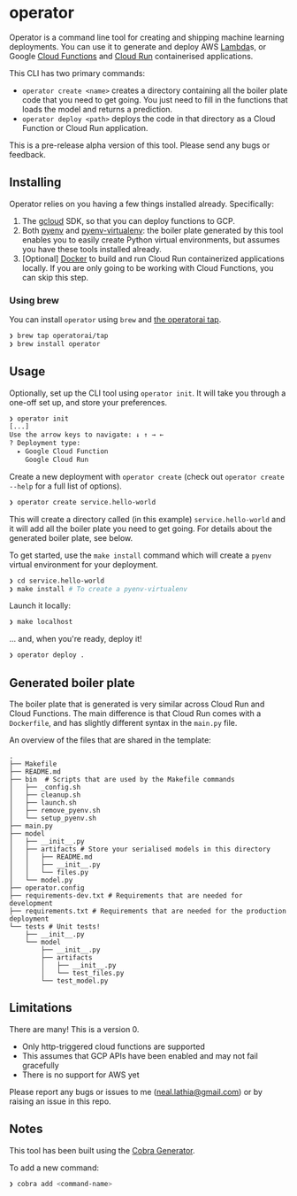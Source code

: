 # operator

Operator is a command line tool for creating and shipping machine learning deployments. You can use it to generate and deploy AWS [Lambda](https://aws.amazon.com/lambda/)s, or Google [Cloud Functions](https://cloud.google.com/functions) and [Cloud Run](https://cloud.google.com/run) containerised applications.

This CLI has two primary commands:

* `operator create <name>` creates a directory containing all the boiler plate code that you need to get going. You just need to fill in the functions that loads the model and returns a prediction.
* `operator deploy <path>` deploys the code in that directory as a Cloud Function or Cloud Run application. 

This is a pre-release alpha version of this tool. Please send any bugs or feedback.

## Installing

Operator relies on you having a few things installed already. Specifically:

1. The [gcloud](https://cloud.google.com/sdk/gcloud) SDK, so that you can deploy functions to GCP.
2. Both [pyenv](https://github.com/pyenv/pyenv) and [pyenv-virtualenv](https://github.com/pyenv/pyenv-virtualenv): the boiler plate generated by this tool enables you to easily create Python virtual environments, but assumes you have these tools installed already.
3. [Optional] [Docker](https://docs.docker.com/get-docker/) to build and run Cloud Run containerized applications locally. If you are only going to be working with Cloud Functions, you can skip this step.

### Using brew

You can install `operator` using `brew` and [the operatorai tap](https://github.com/operatorai/homebrew-tap).

```bash
❯ brew tap operatorai/tap
❯ brew install operator
```

## Usage

Optionally, set up the CLI tool using `operator init`. It will take you through a one-off set up, and store your preferences.

```bash
❯ operator init
[...]
Use the arrow keys to navigate: ↓ ↑ → ← 
? Deployment type: 
  ▸ Google Cloud Function
    Google Cloud Run
```

Create a new deployment with `operator create` (check out `operator create --help` for a full list of options).

```bash
❯ operator create service.hello-world
```

This will create a directory called (in this example) `service.hello-world` and it will add all the boiler plate you need to get going. For details about the generated boiler plate, see below.

To get started, use the `make install` command which will create a `pyenv` virtual environment for your deployment.

```bash
❯ cd service.hello-world
❯ make install # To create a pyenv-virtualenv
```

Launch it locally:

```bash
❯ make localhost
```

... and, when you're ready, deploy it!

```bash
❯ operator deploy .
```

## Generated boiler plate

The boiler plate that is generated is very similar across Cloud Run and Cloud Functions. The main difference is that Cloud Run comes with a `Dockerfile`, and has slightly different syntax in the `main.py` file.

An overview of the files that are shared in the template:

```
.
├── Makefile
├── README.md
├── bin  # Scripts that are used by the Makefile commands
│   ├── _config.sh
│   ├── cleanup.sh
│   ├── launch.sh
│   ├── remove_pyenv.sh
│   └── setup_pyenv.sh
├── main.py
├── model
│   ├── __init__.py
│   ├── artifacts # Store your serialised models in this directory
│   │   ├── README.md
│   │   ├── __init__.py
│   │   └── files.py
│   └── model.py
├── operator.config
├── requirements-dev.txt # Requirements that are needed for development
├── requirements.txt # Requirements that are needed for the production deployment
└── tests # Unit tests!
    ├── __init__.py
    └── model
        ├── __init__.py
        ├── artifacts
        │   ├── __init__.py
        │   └── test_files.py
        └── test_model.py
```

## Limitations

There are many! This is a version 0.

* Only http-triggered cloud functions are supported
* This assumes that GCP APIs have been enabled and may not fail gracefully
* There is no support for AWS yet

Please report any bugs or issues to me (neal.lathia@gmail.com) or by raising an issue in this repo.

## Notes

This tool has been built using the [Cobra Generator](https://github.com/spf13/cobra/blob/master/cobra/README.md#cobra-generator).

To add a new command:

```bash
❯ cobra add <command-name>
```
